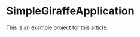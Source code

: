 # SimpleGiraffeApplication

This is an example project for [this article](https://northern-dev.net/posts/simple-giraffe-application/).
